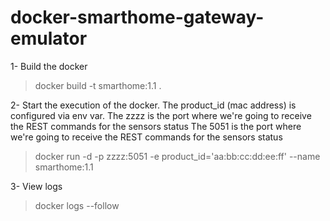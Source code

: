 # docker-smarthome-gateway-emulator

1- Build the docker
> docker build -t smarthome:1.1 .

2- Start the execution of the docker. The product_id (mac address) is configured via env var. 
The zzzz is the port where we're going to receive the REST commands for the sensors status
The 5051 is the port where we're going to receive the REST commands for the sensors status
> docker run -d -p zzzz:5051 -e product_id='aa:bb:cc:dd:ee:ff' --name <name> smarthome:1.1 


3- View logs
> docker logs --follow <name>
